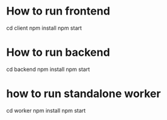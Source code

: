 # How to run frontend
cd client
npm install
npm start


# How to run backend
cd backend
npm install
npm start

# how to run standalone worker
cd worker
npm install
npm start
